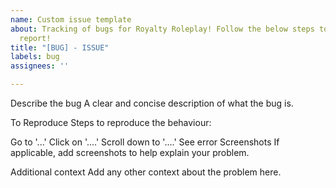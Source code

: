 ```yaml
---
name: Custom issue template
about: Tracking of bugs for Royalty Roleplay! Follow the below steps to submit a bug
  report!
title: "[BUG] - ISSUE"
labels: bug
assignees: ''

---
```


Describe the bug A clear and concise description of what the bug is.

To Reproduce Steps to reproduce the behaviour:

Go to '...'
Click on '....'
Scroll down to '....'
See error
Screenshots If applicable, add screenshots to help explain your problem.

Additional context Add any other context about the problem here.
